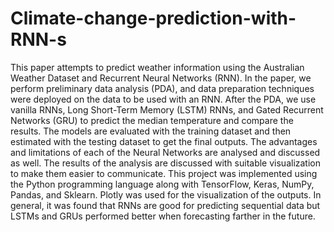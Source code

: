 # Climate-change-prediction-with-RNN-s

This paper attempts to predict weather information using the Australian Weather Dataset and Recurrent Neural Networks (RNN). In the paper, we perform preliminary data analysis (PDA), and data preparation techniques were deployed on the data to be used with an RNN. After the PDA, we use vanilla RNNs, Long Short-Term Memory (LSTM) RNNs, and Gated Recurrent Networks (GRU) to predict the median temperature and compare the results. The models are evaluated with the training dataset and then estimated with the testing dataset to get the final outputs. The advantages and limitations of each of the Neural Networks are analysed and discussed as well. The results of the analysis are discussed with suitable visualization to make them easier to communicate. This project was implemented using the Python programming language along with TensorFlow, Keras, NumPy, Pandas, and Sklearn. Plotly was used for the visualization of the outputs. In general, it was found that RNNs are good for predicting sequential data but LSTMs and GRUs performed better when forecasting farther in the future.
